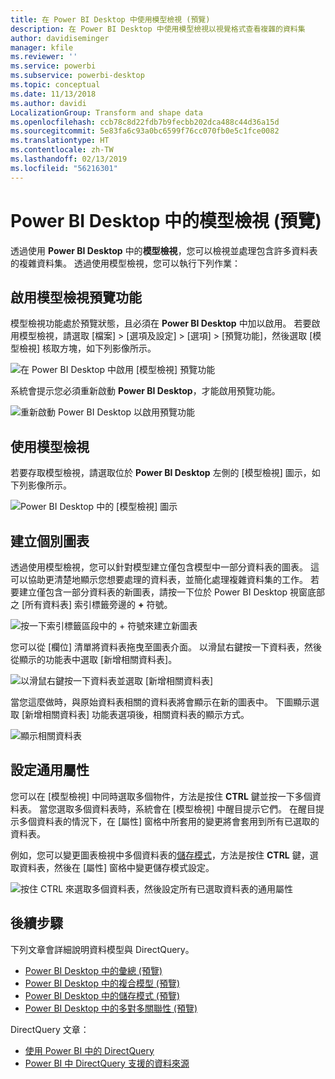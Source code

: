 ```yaml
---
title: 在 Power BI Desktop 中使用模型檢視 (預覽)
description: 在 Power BI Desktop 中使用模型檢視以視覺格式查看複雜的資料集
author: davidiseminger
manager: kfile
ms.reviewer: ''
ms.service: powerbi
ms.subservice: powerbi-desktop
ms.topic: conceptual
ms.date: 11/13/2018
ms.author: davidi
LocalizationGroup: Transform and shape data
ms.openlocfilehash: ccb78c8d22fdb7b9fecbb202dca488c44d36a15d
ms.sourcegitcommit: 5e83fa6c93a0bc6599f76cc070fb0e5c1fce0082
ms.translationtype: HT
ms.contentlocale: zh-TW
ms.lasthandoff: 02/13/2019
ms.locfileid: "56216301"
---
```

# <a name="modeling-view-in-power-bi-desktop-preview"></a>Power BI Desktop 中的模型檢視 (預覽)

透過使用 **Power BI Desktop** 中的**模型檢視**，您可以檢視並處理包含許多資料表的複雜資料集。 透過使用模型檢視，您可以執行下列作業：


## <a name="enabling-the-modeling-view-preview-feature"></a>啟用模型檢視預覽功能

模型檢視功能處於預覽狀態，且必須在 **Power BI Desktop** 中加以啟用。 若要啟用模型檢視，請選取 [檔案] > [選項及設定] > [選項] > [預覽功能]，然後選取 [模型檢視] 核取方塊，如下列影像所示。

![在 Power BI Desktop 中啟用 [模型檢視] 預覽功能](media/desktop-modeling-view/modeling-view_01.png)

系統會提示您必須重新啟動 **Power BI Desktop**，才能啟用預覽功能。 

![重新啟動 Power BI Desktop 以啟用預覽功能](media/desktop-modeling-view/modeling-view_01b.png)

## <a name="using-modeling-view"></a>使用模型檢視

若要存取模型檢視，請選取位於 **Power BI Desktop** 左側的 [模型檢視] 圖示，如下列影像所示。

![Power BI Desktop 中的 [模型檢視] 圖示](media/desktop-modeling-view/modeling-view_02.png)

## <a name="creating-separate-diagrams"></a>建立個別圖表

透過使用模型檢視，您可以針對模型建立僅包含模型中一部分資料表的圖表。 這可以協助更清楚地顯示您想要處理的資料表，並簡化處理複雜資料集的工作。 若要建立僅包含一部分資料表的新圖表，請按一下位於 Power BI Desktop 視窗底部之 [所有資料表] 索引標籤旁邊的 **+** 符號。

![按一下索引標籤區段中的 + 符號來建立新圖表](media/desktop-modeling-view/modeling-view_03.png)

您可以從 [欄位] 清單將資料表拖曳至圖表介面。 以滑鼠右鍵按一下資料表，然後從顯示的功能表中選取 [新增相關資料表]。

![以滑鼠右鍵按一下資料表並選取 [新增相關資料表]](media/desktop-modeling-view/modeling-view_04.png)

當您這麼做時，與原始資料表相關的資料表將會顯示在新的圖表中。 下圖顯示選取 [新增相關資料表] 功能表選項後，相關資料表的顯示方式。

![顯示相關資料表](media/desktop-modeling-view/modeling-view_05.png)

## <a name="setting-common-properties"></a>設定通用屬性

您可以在 [模型檢視] 中同時選取多個物件，方法是按住 **CTRL** 鍵並按一下多個資料表。 當您選取多個資料表時，系統會在 [模型檢視] 中醒目提示它們。 在醒目提示多個資料表的情況下，在 [屬性] 窗格中所套用的變更將會套用到所有已選取的資料表。

例如，您可以變更圖表檢視中多個資料表的[儲存模式](desktop-storage-mode.md)，方法是按住 **CTRL** 鍵，選取資料表，然後在 [屬性] 窗格中變更儲存模式設定。

![按住 CTRL 來選取多個資料表，然後設定所有已選取資料表的通用屬性](media/desktop-modeling-view/modeling-view_06.png)


## <a name="next-steps"></a>後續步驟

下列文章會詳細說明資料模型與 DirectQuery。

* [Power BI Desktop 中的彙總 (預覽)](desktop-aggregations.md)
* [Power BI Desktop 中的複合模型 (預覽)](desktop-composite-models.md)
* [Power BI Desktop 中的儲存模式 (預覽)](desktop-storage-mode.md)
* [Power BI Desktop 中的多對多關聯性 (預覽)](desktop-many-to-many-relationships.md)


DirectQuery 文章：

* [使用 Power BI 中的 DirectQuery](desktop-directquery-about.md)
* [Power BI 中 DirectQuery 支援的資料來源](desktop-directquery-data-sources.md)
